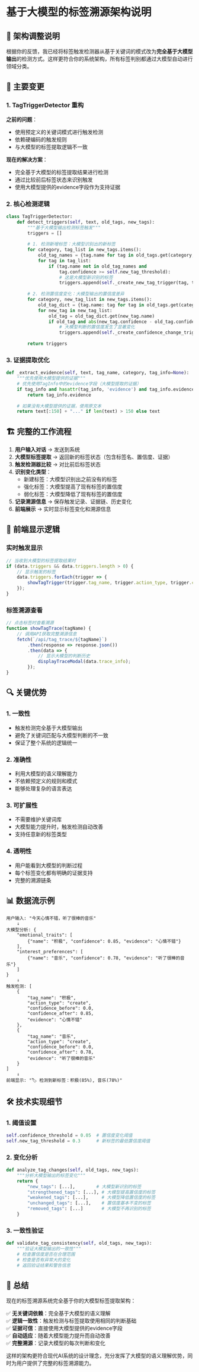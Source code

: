 # 基于大模型的标签溯源架构说明

## 🎯 架构调整说明

根据你的反馈，我已经将标签触发检测器从基于关键词的模式改为**完全基于大模型输出**的检测方式。这样更符合你的系统架构，所有标签判别都通过大模型自动进行领域分类。

## 🔄 主要变更

### 1. TagTriggerDetector 重构

**之前的问题**：
- 使用预定义的关键词模式进行触发检测
- 依赖硬编码的触发规则
- 与大模型的标签提取逻辑不一致

**现在的解决方案**：
- 完全基于大模型的标签提取结果进行检测
- 通过比较前后标签状态来识别触发
- 使用大模型提供的evidence字段作为支持证据

### 2. 核心检测逻辑

```python
class TagTriggerDetector:
    def detect_triggers(self, text, old_tags, new_tags):
        """基于大模型输出检测标签触发"""
        triggers = []
        
        # 1. 检测新增标签：大模型识别出的新标签
        for category, tag_list in new_tags.items():
            old_tag_names = {tag.name for tag in old_tags.get(category, [])}
            for tag in tag_list:
                if (tag.name not in old_tag_names and 
                    tag.confidence >= self.new_tag_threshold):
                    # 这是大模型新识别的标签
                    triggers.append(self._create_new_tag_trigger(tag, text))
        
        # 2. 检测置信度变化：大模型输出的置信度差异
        for category, new_tag_list in new_tags.items():
            old_tag_dict = {tag.name: tag for tag in old_tags.get(category, [])}
            for new_tag in new_tag_list:
                old_tag = old_tag_dict.get(new_tag.name)
                if old_tag and abs(new_tag.confidence - old_tag.confidence) > threshold:
                    # 大模型判断的置信度发生了显著变化
                    triggers.append(self._create_confidence_change_trigger(old_tag, new_tag, text))
        
        return triggers
```

### 3. 证据提取优化

```python
def _extract_evidence(self, text, tag_name, category, tag_info=None):
    """优先使用大模型提供的证据"""
    # 优先使用TagInfo中的evidence字段（大模型提取的证据）
    if tag_info and hasattr(tag_info, 'evidence') and tag_info.evidence:
        return tag_info.evidence
    
    # 如果没有大模型提供的证据，使用原文本
    return text[:150] + "..." if len(text) > 150 else text
```

## 🏗️ 完整的工作流程

1. **用户输入对话** → 发送到系统
2. **大模型标签提取** → 返回新的标签状态（包含标签名、置信度、证据）
3. **触发检测器比较** → 对比前后标签状态
4. **识别变化类型**：
   - 新建标签：大模型识别出之前没有的标签
   - 强化标签：大模型提高了现有标签的置信度
   - 弱化标签：大模型降低了现有标签的置信度
5. **记录溯源信息** → 保存触发记录、证据链、历史变化
6. **前端展示** → 实时显示标签变化和溯源信息

## 🎨 前端显示逻辑

### 实时触发显示
```javascript
// 当收到大模型的标签提取结果时
if (data.triggers && data.triggers.length > 0) {
    // 显示触发的标签
    data.triggers.forEach(trigger => {
        showTagTrigger(trigger.tag_name, trigger.action_type, trigger.confidence_delta);
    });
}
```

### 标签溯源查看
```javascript
// 点击标签时查看溯源
function showTagTrace(tagName) {
    // 调用API获取完整溯源信息
    fetch(`/api/tag_trace/${tagName}`)
        .then(response => response.json())
        .then(data => {
            // 显示大模型的判断历史
            displayTraceModal(data.trace_info);
        });
}
```

## 🔍 关键优势

### 1. 一致性
- 触发检测完全基于大模型输出
- 避免了关键词匹配与大模型判断的不一致
- 保证了整个系统的逻辑统一

### 2. 准确性
- 利用大模型的语义理解能力
- 不依赖预定义的规则和模式
- 能够处理复杂的语言表达

### 3. 可扩展性
- 不需要维护关键词库
- 大模型能力提升时，触发检测自动改善
- 支持任意新的标签类型

### 4. 透明性
- 用户能看到大模型的判断过程
- 每个标签变化都有明确的证据支持
- 完整的溯源链条

## 📊 数据流示例

```
用户输入: "今天心情不错，听了很棒的音乐"
    ↓
大模型分析: {
    "emotional_traits": [
        {"name": "积极", "confidence": 0.85, "evidence": "心情不错"}
    ],
    "interest_preferences": [
        {"name": "音乐", "confidence": 0.78, "evidence": "听了很棒的音乐"}
    ]
}
    ↓
触发检测: [
    {
        "tag_name": "积极",
        "action_type": "create",
        "confidence_before": 0.0,
        "confidence_after": 0.85,
        "evidence": "心情不错"
    },
    {
        "tag_name": "音乐", 
        "action_type": "create",
        "confidence_before": 0.0,
        "confidence_after": 0.78,
        "evidence": "听了很棒的音乐"
    }
]
    ↓
前端显示: "🏷️ 检测到新标签：积极(85%), 音乐(78%)"
```

## 🛠️ 技术实现细节

### 1. 阈值设置
```python
self.confidence_threshold = 0.05  # 置信度变化阈值
self.new_tag_threshold = 0.3      # 新标签的最低置信度阈值
```

### 2. 变化分析
```python
def analyze_tag_changes(self, old_tags, new_tags):
    """分析大模型输出的标签变化"""
    return {
        "new_tags": [...],        # 大模型新识别的标签
        "strengthened_tags": [...], # 大模型提高置信度的标签
        "weakened_tags": [...],     # 大模型降低置信度的标签
        "unchanged_tags": [...],    # 置信度基本不变的标签
        "removed_tags": [...]       # 大模型不再识别的标签
    }
```

### 3. 一致性验证
```python
def validate_tag_consistency(self, old_tags, new_tags):
    """验证大模型输出的一致性"""
    # 检查置信度是否在合理范围
    # 检查是否有异常大的变化
    # 返回验证结果和警告信息
```

## 🎉 总结

现在的标签溯源系统完全基于你的大模型标签提取架构：

✅ **无关键词依赖**：完全基于大模型的语义理解  
✅ **逻辑一致性**：触发检测与标签提取使用相同的判断基础  
✅ **证据可信**：直接使用大模型提供的evidence字段  
✅ **自动适应**：随着大模型能力提升而自动改善  
✅ **完整溯源**：记录大模型的每次判断和变化  

这样的架构更符合现代AI系统的设计理念，充分发挥了大模型的语义理解优势，同时为用户提供了完整的标签溯源能力。